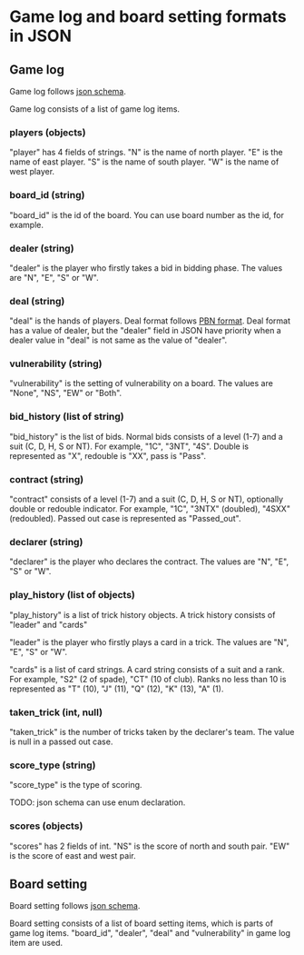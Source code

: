 # Game log and board setting formats in JSON

## Game log

Game log follows [json schema](log_format.schema.json).

Game log consists of a list of game log items.

### players (objects)

"player" has 4 fields of strings.
"N" is the name of north player.
"E" is the name of east player.
"S" is the name of south player.
"W" is the name of west player.

### board_id (string)

"board_id" is the id of the board.
You can use board number as the id, for example.

### dealer (string)

"dealer" is the player who firstly takes a bid in bidding phase.
The values are "N", "E", "S" or "W".

### deal (string)

"deal" is the hands of players.
Deal format follows [PBN format](http://www.tistis.nl/pbn/pbn_v21.txt).
Deal format has a value of dealer, but the "dealer" field in JSON have priority
when a dealer value in "deal" is not same as the value of "dealer".

### vulnerability (string)

"vulnerability" is the setting of vulnerability on a board.
The values are "None", "NS", "EW" or "Both".

### bid_history (list of string)

"bid_history" is the list of bids.
Normal bids consists of a level (1-7) and a suit (C, D, H, S or NT).
For example, "1C", "3NT", "4S".
Double is represented as "X", redouble is "XX", pass is "Pass".

### contract (string)

"contract" consists of a level (1-7) and a suit (C, D, H, S or NT),
optionally double or redouble indicator.
For example, "1C", "3NTX" (doubled), "4SXX" (redoubled).
Passed out case is represented as "Passed_out".

### declarer (string)

"declarer" is the player who declares the contract.
The values are "N", "E", "S" or "W".

### play_history (list of objects)

"play_history" is a list of trick history objects.
A trick history consists of "leader" and "cards"

"leader" is the player who firstly plays a card in a trick.
The values are "N", "E", "S" or "W".

"cards" is a list of card strings.
A card string consists of a suit and a rank.
For example, "S2" (2 of spade), "CT" (10 of club).
Ranks no less than 10 is represented as "T" (10), "J" (11), "Q" (12), "K" (13),
"A" (1).

### taken_trick (int, null)

"taken_trick" is the number of tricks taken by the declarer's team.
The value is null in a passed out case.

### score_type (string)

"score_type" is the type of scoring.

TODO: json schema can use enum declaration.

### scores (objects)

"scores" has 2 fields of int.
"NS" is the score of north and south pair.
"EW" is the score of east and west pair.

## Board setting

Board setting follows [json schema](board_setting_format.schema.json).

Board setting consists of a list of board setting items, which is parts of game
log items. "board_id", "dealer", "deal" and "vulnerability" in game log item are
used.
